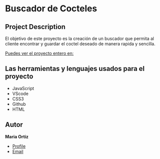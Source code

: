 # Buscador de Cocteles

## Project Description

El objetivo de este proyecto es la creación de un buscador que permita al cliente encontrar y guardar el coctel deseado de manera rapida y sencilla.

[Puedes ver el proyecto entero en:]()

## Las herramientas y lenguajes usados para el proyecto

- JavaScript
- VScode
- CSS3
- Github
- HTML

## Autor

**Maria Ortiz**

- [Profile](https://github.com/miaor5 'Maria Ortiz')
- [Email](mailto:ortiz.maria.mero@gmail.com?subject=Hi% 'Hi!')
